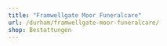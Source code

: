 ```yaml
---
title: "Framwellgate Moor Funeralcare"
url: /durham/framwellgate-moor-funeralcare/
shop: Bestattungen
---
```

